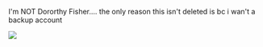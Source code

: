 I'm NOT Dororthy Fisher.... the only reason this isn't deleted is bc i wan't a backup account 

![](https://files.catbox.moe/owaalf.png)

